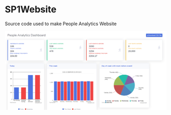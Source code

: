 
# SP1Website
Source code used to make People Analytics Website
<br>

![website](https://github.com/WilliamPoch/SP1Website/blob/master/img/screen.png)


